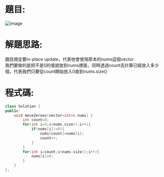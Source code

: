 # 題目:
![image](https://github.com/HoChenYu/Leetcode-programing-practice/assets/63805851/8d0c7480-5b29-42b5-9513-5eeb462bdfce)
# 解題思路:
題目規定要in-place update，代表他會使用原本的nums這個vector  
我們要做的是把不是0的值就放到nums裡面，同時透過count去計算已經放入多少個，代表我們只要從count開始放入0直到nums.size()
# 程式碼:
````C++
class Solution {
public:
    void moveZeroes(vector<int>& nums) {
        int count=0;
        for(int i=0;i<nums.size();i++){
            if(nums[i]!=0){
                nums[count]=nums[i];
                count++;
            }
        }
        for(int i=count;i<nums.size();i++){
            nums[i]=0;
        }
    }
};
````

